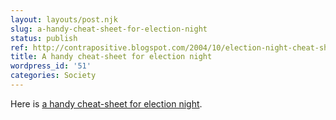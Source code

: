 ```yaml
---
layout: layouts/post.njk
slug: a-handy-cheat-sheet-for-election-night
status: publish
ref: http://contrapositive.blogspot.com/2004/10/election-night-cheat-sheet-as-promised.html
title: A handy cheat-sheet for election night
wordpress_id: '51'
categories: Society
---
```


Here is [a handy cheat-sheet for election night](http://contrapositive.blogspot.com/2004/10/election-night-cheat-sheet-as-promised.html).
